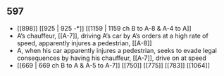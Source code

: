 ## 597
- [[898]] [[925 | 925 -*]] [[1159 | 1159 ch B to A-8 &amp; A-4 to A]] 
- A’s chauffeur, [[A-7]], driving A’s car by A’s orders at a high rate of speed, apparently injures a pedestrian, [[A-8]]
- A, when his car apparently injures a pedestrian, seeks to evade legal consequences by having his chauffeur, [[A-7]], drive on at speed
- [[669 | 669 ch B to A &amp; A-5 to A-7]] [[750]] [[775]] [[783]] [[1064]] 

